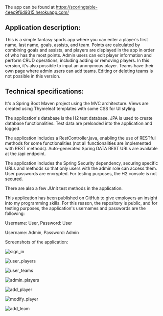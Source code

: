 The app can be found at https://scoringtable-4eec9f6d9315.herokuapp.com/ 

## Application description:

This is a simple fantasy sports app where you can enter a player's first name, last name, goals, assists, and team. Points are calculated by combining goals and assists, and players are displayed in the app in order of who has the most points. Admin users can edit player information and perform CRUD operations, including adding or removing players. In this version, it's also possible to input an anonymous player. Teams have their own page where admin users can add teams. Editing or deleting teams is not possible in this version.

## Technical specifications:

It's a Spring Boot Maven project using the MVC architecture. Views are created using Thymeleaf templates with some CSS for UI styling.

The application's database is the H2 test database. JPA is used to create database functionalities. Test data are preloaded into the application and logged.

The application includes a RestController.java, enabling the use of RESTful methods for some functionalities (not all functionalities are implemented with REST methods). Auto-generated Spring DATA REST URLs are available at the /api endpoint.

The application includes the Spring Security dependency, securing specific URLs and methods so that only users with the admin role can access them. User passwords are encrypted. For testing purposes, the H2 console is not secured.

There are also a few JUnit test methods in the application.

This application has been published on GitHub to give employers an insight into my programming skills. For this reason, the repository is public, and for testing purposes, the application's usernames and passwords are the following:

Username: User, Password: User 

Username: Admin, Password: Admin

Screenshots of the application:

![sign_in](https://github.com/jonitirk/ScoringTable/assets/89454122/947311de-94a3-4c0f-ba00-e0d86c53fda5)

![user_players](https://github.com/jonitirk/ScoringTable/assets/89454122/cf31a67b-6b5e-46d6-a475-54d6f74024ac)

![user_teams](https://github.com/jonitirk/ScoringTable/assets/89454122/788173ab-7223-41d6-a250-ce8529ed711a)


![admin_players](https://github.com/jonitirk/ScoringTable/assets/89454122/3631476b-f9e0-4a09-b9db-42196659cf3c)

![add_player](https://github.com/jonitirk/ScoringTable/assets/89454122/16d2c103-537a-4c3d-a7c4-6f78c448b1c8)

![modify_player](https://github.com/jonitirk/ScoringTable/assets/89454122/8d8638d7-8948-4bcf-8784-70e98e2d5641)

![add_team](https://github.com/jonitirk/ScoringTable/assets/89454122/c9f7a3cb-058f-4680-8178-2f7a19c365b5)






